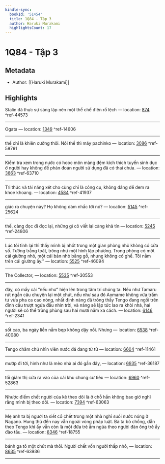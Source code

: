 ```yaml
---
kindle-sync:
  bookId: '51454'
  title: 1Q84 - Tập 3
  author: Haruki Murakami
  highlightsCount: 17
---
```

# 1Q84 - Tập 3
## Metadata
* Author: [[Haruki Murakami]]

## Highlights
Stalin đã thực sự sáng lập nên một thể chế điên rồ lệch — location: [874]() ^ref-44573

---
Ogata — location: [1349]() ^ref-14606

---
thế chỉ là khiên cưỡng thôi. Nói thế thì máy pachinko — location: [3086]() ^ref-58791

---
Kiểm tra xem trong nước có hoóc môn màng đệm kích thích tuyến sinh dục ở người hay không để phán đoán người sử dụng đã có thai chưa. — location: [3863]() ^ref-63710

---
Tri thức và tài năng xét cho cùng chỉ là công cụ, không đáng để đem ra khoe khoang. — location: [4584]() ^ref-41937

---
giác ra chuyện này? Họ không dám nhắc tới nó? — location: [5145]() ^ref-25624

---
thế, càng đọc đi đọc lại, những gì cô viết lại càng khả tín — location: [5245]() ^ref-24806

---
Lúc tôi tỉnh lại thì thấy mình bị nhốt trong một gian phòng nhỏ không có cửa sổ. Tường trắng toát, trông như một hình lập phương. Trong phòng có một cái giường nhỏ, một cái bàn nhỏ bằng gỗ, nhưng không có ghế. Tôi nằm trên cái giường ấy.” — location: [5525]() ^ref-46094

---
The Collector, — location: [5535]() ^ref-30553

---
đây, có mấy cái “nếu như” hiện lên trong tâm trí chúng ta. Nếu như Tamaru rút ngắn câu chuyện lại một chút, nếu như sau đó Aomame không vừa trầm tư vừa pha ca cao nóng, nhất định nàng đã trông thấy Tengo đang ngồi trên đỉnh cầu trượt ngửa đầu nhìn trời, và nàng sẽ lập tức lao ra khỏi nhà, hai người sẽ có thể trùng phùng sau hai mươi năm xa cách. — location: [6146]() ^ref-2341

---
sốt cao, ba ngày liền nẳm bẹp không dậy nổi. Nhưng — location: [6538]() ^ref-40080

---
Tengo chăm chú nhìn viên nước đá đang từ từ — location: [6604]() ^ref-11461

---
mướp đi tới, hình như là mèo nhà ai đó gần đây, — location: [6935]() ^ref-36187

---
tối giám thị cửa ra vào của cái khu chung cư tiêu — location: [6960]() ^ref-52863

---
Nhược điểm chết người của kẻ theo dõi là ở chỗ hắn không bao giờ nghĩ rằng mình bị theo dõi. — location: [7394]() ^ref-63063

---
Mẹ anh ta bị người ta siết cổ chết trong một nhà nghỉ suối nước nóng ở Nagano. Hung thủ đến nay vẫn ngoài vòng pháp luật. Bà ta bỏ chồng, dẫn theo Tengo khi ấy vẫn còn là một đứa trẻ ẵm ngửa theo người đàn ông trẻ ấy đào tẩu. — location: [8346]() ^ref-18755

---
bánh ga tô một chút mà thôi. Người chết vốn người thấp nhỏ, — location: [8635]() ^ref-63936

---
